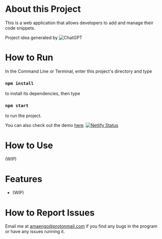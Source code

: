# About this Project

This is a web application that allows developers to add and manage their code snippets. 

Project idea generated by ![ChatGPT](https://img.shields.io/badge/chatGPT-74aa9c?style=for-the-badge&logo=openai&logoColor=white)

# How to Run

In the Command Line or Terminal, enter this project's directory and type 

### `npm install`

to install its dependencies, then type

### `npm start`

to run the project. 

You can also check out the demo [here](https://tda-code-snippets.netlify.app/).
[![Netlify Status](https://api.netlify.com/api/v1/badges/3505edf4-3e00-458b-abc1-6a10958168d0/deploy-status)](https://app.netlify.com/sites/tda-code-snippets/deploys)

# How to Use

(WIP)

# Features

* (WIP) 

# How to Report Issues

Email me at amaengo@protonmail.com if you find any bugs in the program or have any issues running it. 
